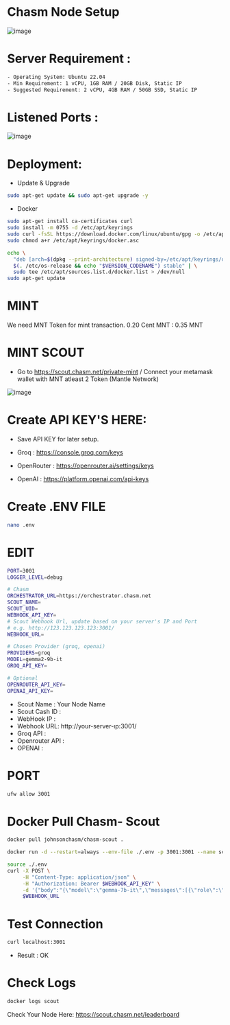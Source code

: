 # Chasm Node Setup
![image](https://github.com/user-attachments/assets/e9997d48-1190-4fd4-a74c-5d747873852e)

# Server Requirement : 
```bash
- Operating System: Ubuntu 22.04
- Min Requirement: 1 vCPU, 1GB RAM / 20GB Disk, Static IP
- Suggested Requirement: 2 vCPU, 4GB RAM / 50GB SSD, Static IP
```
# Listened Ports : 
![image](https://github.com/user-attachments/assets/96ba38ba-aa1c-4bb1-a280-3382b8b13987)

# Deployment:
- Update & Upgrade
```bash
sudo apt-get update && sudo apt-get upgrade -y
```
- Docker
```bash
sudo apt-get install ca-certificates curl
sudo install -m 0755 -d /etc/apt/keyrings
sudo curl -fsSL https://download.docker.com/linux/ubuntu/gpg -o /etc/apt/keyrings/docker.asc
sudo chmod a+r /etc/apt/keyrings/docker.asc

echo \
  "deb [arch=$(dpkg --print-architecture) signed-by=/etc/apt/keyrings/docker.asc] https://download.docker.com/linux/ubuntu \
  $(. /etc/os-release && echo "$VERSION_CODENAME") stable" | \
  sudo tee /etc/apt/sources.list.d/docker.list > /dev/null
sudo apt-get update
```

# MINT
We need MNT Token for mint transaction. 0.20 Cent MNT : 0.35 MNT

# MINT SCOUT 
- Go to https://scout.chasm.net/private-mint / Connect your metamask wallet with MNT atleast 2 Token (Mantle Network) 

![image](https://github.com/user-attachments/assets/290ad42f-03ce-450c-9962-b7b08a4920f1)

# Create API KEY'S HERE:
- Save API KEY for later setup. 

- Groq : https://console.groq.com/keys
- OpenRouter : https://openrouter.ai/settings/keys
- OpenAI : https://platform.openai.com/api-keys

# Create .ENV FILE
```bash
nano .env
```

# EDIT
```bash
PORT=3001
LOGGER_LEVEL=debug

# Chasm
ORCHESTRATOR_URL=https://orchestrator.chasm.net
SCOUT_NAME=
SCOUT_UID=
WEBHOOK_API_KEY=
# Scout Webhook Url, update based on your server's IP and Port
# e.g. http://123.123.123.123:3001/
WEBHOOK_URL=

# Chosen Provider (groq, openai)
PROVIDERS=groq
MODEL=gemma2-9b-it
GROQ_API_KEY=

# Optional
OPENROUTER_API_KEY=
OPENAI_API_KEY=
```

- Scout Name : Your Node Name 
- Scout Cash ID : 
- WebHook IP : 
- Webhook URL: http://your-server-ıp:3001/
- Groq API : 
- Openrouter API : 
- OPENAI : 

# PORT
```bash
ufw allow 3001
```

# Docker Pull Chasm- Scout
```bash
docker pull johnsonchasm/chasm-scout .
```
```bash
docker run -d --restart=always --env-file ./.env -p 3001:3001 --name scout johnsonchasm/chasm-scout
```
```bash
source ./.env
curl -X POST \
     -H "Content-Type: application/json" \
     -H "Authorization: Bearer $WEBHOOK_API_KEY" \
     -d '{"body":"{\"model\":\"gemma-7b-it\",\"messages\":[{\"role\":\"system\",\"content\":\"You are a helpful assistant.\"}]}"}' \
     $WEBHOOK_URL
```

# Test Connection 
```bash
curl localhost:3001
```
- Result : OK

# Check Logs
```bash
docker logs scout
```

Check Your Node Here: https://scout.chasm.net/leaderboard


